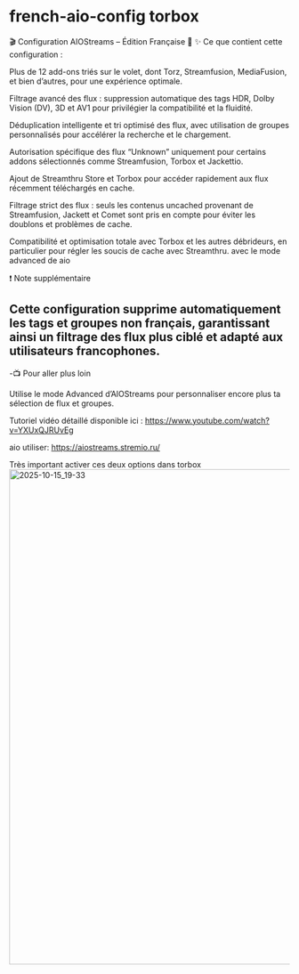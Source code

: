 # french-aio-config torbox

🎬 Configuration AIOStreams – Édition Française 🚀
✨ Ce que contient cette configuration :

Plus de 12 add-ons triés sur le volet, dont Torz, Streamfusion, MediaFusion, et bien d’autres, pour une expérience optimale.

Filtrage avancé des flux : suppression automatique des tags HDR, Dolby Vision (DV), 3D et AV1 pour privilégier la compatibilité et la fluidité.

Déduplication intelligente et tri optimisé des flux, avec utilisation de groupes personnalisés pour accélérer la recherche et le chargement.

Autorisation spécifique des flux “Unknown” uniquement pour certains addons sélectionnés comme Streamfusion, Torbox et Jackettio.

Ajout de Streamthru Store et Torbox pour accéder rapidement aux flux récemment téléchargés en cache.

Filtrage strict des flux : seuls les contenus uncached provenant de Streamfusion, Jackett et Comet sont pris en compte pour éviter les doublons et problèmes de cache.

Compatibilité et optimisation totale avec Torbox et les autres débrideurs, en particulier pour régler les soucis de cache avec Streamthru.
avec le mode advanced de aio

❗ Note supplémentaire

Cette configuration supprime automatiquement les tags et groupes non français, garantissant ainsi un filtrage des flux plus ciblé et adapté aux utilisateurs francophones.
-
-📺 Pour aller plus loin

Utilise le mode Advanced d’AIOStreams pour personnaliser encore plus ta sélection de flux et groupes.

Tutoriel vidéo détaillé disponible ici :
https://www.youtube.com/watch?v=YXUxQJRUvEg

aio utiliser:
https://aiostreams.stremio.ru/

Très important activer ces deux options dans torbox
<img width="1405" height="890" alt="2025-10-15_19-33" src="https://github.com/user-attachments/assets/847f44d8-3bb8-4a7a-bdbe-3aab89f9f4f3" />
